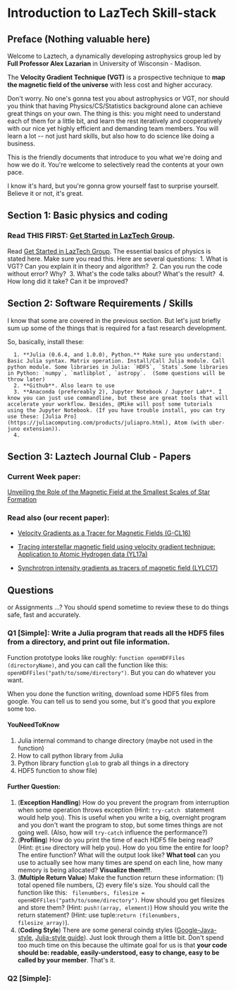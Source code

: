 
# Introduction to LazTech Skill-stack

## Preface (Nothing valuable here)

Welcome to Laztech, a dynamically developing astrophysics group led by **Full Professor Alex Lazarian** in University of Wisconsin - Madison.

The **Velocity Gradient Technique (VGT)** is a prospective technique to __map the magnetic field of the universe__ with less cost and higher accuracy.

Don't worry. No one's gonna test you about astrophysics or VGT, nor should you think that having Physics/CS/Statistics background alone can achieve great things on your own. The thing is this: you might need to understand each of them for a little bit, and learn the rest iteratively and cooperatively with our nice yet highly efficient and demanding team members. You will learn a lot -- not just hard skills, but also how to do science like doing a business.

This is the friendly documents that introduce to you what we're doing and how we do it. You're welcome to selectively read the contents at your own pace. 

I know it's hard, but you're gonna grow yourself fast to surprise yourself. Believe it or not, it's great.

## Section 1: Basic physics and coding

### Read THIS FIRST:  [Get Started in LazTech Group](https://www.overleaf.com/9279691msypmpcjnpqp#/33470921/).

Read [Get Started in LazTech Group](https://www.overleaf.com/9279691msypmpcjnpqp#/33470921/). The essential basics of physics is stated here. Make sure you read this. Here are several questions:
​      1. What is VGT? Can you explain it in theory and algorithm?
​      2. Can you run the code without error? Why?
​      3. What's the code talks about? What's the result?
​      4. How long did it take? Can it be improved?



## Section 2: Software Requirements / Skills

I know that some are covered in the previous section. But let's just briefly sum up some of the things that is required for a fast research development.

So, basically, install these:

      1. **Julia (0.6.4, and 1.0.0), Python.** Make sure you understand: Basic Julia syntax. Matrix operation. Install/Call Julia module. Call python module. Some libraries in Julia: `HDF5`, `Stats`.Some libraries in Python: `numpy`, `matlibplot`, `astropy`.  (Some questions will be throw later)
      2. **Github**. Also learn to use
      3. **Anaconda (prefereably 2), Jupyter Notebook / Jupyter Lab**. I know you can just use commandline, but these are great tools that will accelerate your workflow. Besides, @Mike will post some tutorials using the Jupyter Notebook. (If you have trouble install, you can try use these: [Julia Pro](https://juliacomputing.com/products/juliapro.html), Atom (with uber-juno extension)).
      4. 

## Section 3: Laztech Journal Club - Papers

### Current Week paper:

[Unveiling the Role of the Magnetic Field at the Smallest Scales of Star Formation](https://arxiv.org/abs/1706.03806)



### Read also (our recent paper):

- [Velocity Gradients as a Tracer for Magnetic Fields (G-CL16) ](https://arxiv.org/abs/1608.06867)

- [Tracing interstellar magnetic field using velocity gradient technique: Application to Atomic Hydrogen data (YL17a) ](https://arxiv.org/abs/1701.07944)

- [Synchrotron intensity gradients as tracers of magnetic field (LYLC17)](https://arxiv.org/abs/1701.07883)



## Questions

or Assignments ...?  You should spend sometime to review these to do things safe, fast and accurately.

### Q1 [Simple]: Write a Julia program that reads all the HDF5 files from a directory, and print out file information. 

Function prototype looks like roughly: `function openHDFFiles (directoryName)`, and you can call the function like this: `openHDFFiles("path/to/some/directory")`. But you can do whatever you want. 

When you done the function writing, download some HDF5 files from google. You can tell us to send you some, but it's good that you explore some too.

#### YouNeedToKnow

1. Julia internal command to change directory (maybe not used in the function)
2. How to call python library from Julia
3. Python library function `glob` to grab all things in a directory
4. HDF5 function to show file)

#### Further Question:

1. (**Exception Handling**) How do you prevent the program from interruption when some operation throws exception (Hint: `try-catch ` statement would help you). This is useful when you write a big, overnight program and you don't want the program to stop, but some times things are not going well. (Also, how will `try-catch` influence the performance?)
2. (**Profiling**) How do you print the time of each HDF5 file being read? (Hint: `@time` directory will help you). How do you time the entire for loop? The entire function? What will the output look like? **What tool** can you use to actually see how many times are spend on each line, how many memory is being allocated? **Visualize them!!!**.
3. (**Multiple Return Value**) Make the function return these information: (1) total opened file numbers, (2) every file's size. You should call the function like this: ` filenumbers, filesize = openHDFFiles("path/to/some/directory")`. How should you get filesizes and store them? (Hint: `push!(array, element)`) How should you write the return statement? (Hint: use tuple:`return (filenumbers, filesize_array)`). 
4. (**Coding Style**) There are some general coindg styles ([Google-Java-style](https://google.github.io/styleguide/javaguide.html), [Julia-style guide](https://docs.julialang.org/en/v0.6.2/manual/style-guide/)). Just look through them a little bit. Don't spend too much time on this because the ultimate goal for us is that **your code should be: readable, easily-understood, easy to change, easy to be called by your member**. That's it.



### Q2 [Simple]: 